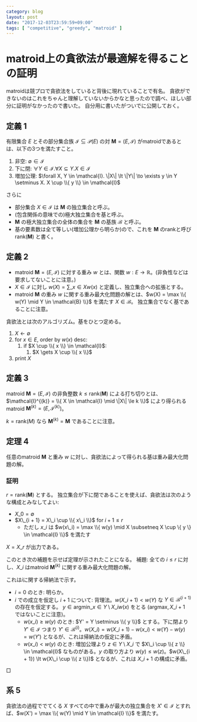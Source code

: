 ```yaml
---
category: blog
layout: post
date: "2017-12-03T23:59:59+09:00"
tags: [ "competitive", "greedy", "matroid" ]
---
```


# matroid上の貪欲法が最適解を得ることの証明

matroidは競プロで貪欲法をしていると背後に現れていることで有名。
貪欲ができないのはこれをちゃんと理解していないからかなと思ったので調べ、ほしい部分に証明がなかったので書いた。
自分用に書いたがついでに公開しておく。

## 定義 1

有限集合 $E$ とその部分集合族 $\mathcal{I} \subseteq \mathcal{P}(E)$ の対 $\mathbf{M} = (E, \mathcal{I})$ がmatroidであるとは、以下の$3$つを満たすこと。

1.  非空: $\emptyset \in \mathcal{I}$
2.  下に閉: $\forall Y \in \mathcal{I}. \forall X \subseteq Y. X \in \mathcal{I}$
3.  増加公理: $\forall X, Y \in \mathcal{I}. \|X\| \lt \|Y\| \to \exists y \in Y \setminus X. X \cup \\{ y \\} \in \mathcal{I}$

さらに

-   部分集合 $X \in \mathcal{I}$ は $\mathbf{M}$ の独立集合と呼ぶ。
-   (包含関係の意味での)極大独立集合を基と呼ぶ。
-   $\mathbf{M}$ の極大独立集合の全体の集合を $\mathbf{M}$ の基族 $\mathcal{B}$ と呼ぶ。
-   基の要素数は全て等しい(増加公理から明らか)ので、これを $\mathbf{M}$ のrankと呼び $\mathrm{rank}(\mathbf{M})$ と書く。

## 定義 2

-   matroid $\mathbf{M} = (E, \mathcal{I})$ に対する重み $w$ とは、関数 $w : E \to \mathbb{R}$。(非負性などは要求してないことに注意。)
-   $X \in \mathcal{I}$ に対し $w(X) = \sum\_{x \in X} w(x)$ と定義し、独立集合への拡張とする。
-   matroid $\mathbf{M}$ の重み $w$ に関する重み最大化問題の解とは、$w(X) = \max \\{ w(Y) \mid Y \in \mathcal{B} \\}$ を満たす $X \in \mathcal{B}$。
    独立集合でなく基であることに注意。

貪欲法とは次のアルゴリズム。基をひとつ定める。

1.  $X \gets \emptyset$
2.  for $x \in E$, order by $w(x)$ desc:
    1.  if $X \cup \\{ x \\} \in \mathcal{I}$:
        1.  $X \gets X \cup \\{ x \\}$
3.  print $X$

## 定義 3

matroid $\mathbf{M} = (E, \mathcal{I})$ の非負整数 $k \le \mathrm{rank}(\mathbf{M})$ による打ち切りとは、$\mathcal{I}^{(k)} = \\{ X \in \mathcal{I} \mid \|X\| \le k \\}$ により得られるmatroid $\mathbf{M}^{(k)} = (E, \mathcal{I}^{(k)})$。

$k = \mathrm{rank}(M)$ なら $\mathbf{M}^{(k)} = \mathbf{M}$ であることに注意。


## 定理 4

任意のmatroid $\mathbf{M}$ と重み $w$ に対し、貪欲法によって得られる基は重み最大化問題の解。

### 証明

$r = \mathrm{rank}(\mathbf{M})$ とする。
独立集合が下に閉であることを使えば、貪欲法は次のような構成とみなしてよい:

-   $X\_0 = \emptyset$
-   $X\_{i + 1} = X\_i \cup \\{ x\_i \\}$ for $i + 1 \le r$
    -   ただし $x\_i$ は $w(x\_i) = \max \\{ w(y) \mid X \subsetneq X \cup \{ y \} \in \mathcal{I} \\}$ を満たす

$X = X\_r$ が出力である。

このとき次の補題を示せば定理が示されたことになる。
補題: 全ての $i \le r$ に対し、$X\_i$ はmatroid $\mathbf{M}^{(k)}$ に関する重み最大化問題の解。

これは$i$に関する帰納法で示す。

-   $i = 0$ のとき: 明らか。
-   $i$ での成立を仮定し $i + 1$ について: 背理法。$w(X\_{i + 1}) \lt w(Y)$ な $Y \in \mathcal{B}^{(i + 1)}$ の存在を仮定する。
    $y \in \mathrm{argmin}\_{x \in Y \setminus X\_i} w(x)$ をとる ($\mathrm{argmax}, X\_{i+1}$ ではないことに注意)。
    -   $w(x\_i) \ge w(y)$ のとき: $Y' = Y \setminus \\{ y \\}$ とする。下に閉より $Y' \in \mathcal{I}$ つまり $Y' \in \mathcal{B}^{(i)}$。$w(X\_i) = w(X\_{i + 1}) - w(x\_i) \lt w(Y) - w(y) = w(Y')$ となるが、これは帰納法の仮定に矛盾。
    -   $w(x\_i) \lt w(y)$ のとき: 増加公理より $z \in Y \setminus X\_i$ で $X\_i \cup \\{ z \\} \in \mathcal{I}$ なものがある。$y$ の取り方より $w(y) \le w(z)$。$w(X\_{i + 1}) \lt w(X\_i \cup \\{ z \\})$ となるが、これは $X\_{i + 1}$ の構成に矛盾。

$\Box$

## 系 5

貪欲法の過程ででてくる $X$ すべての中で重みが最大の独立集合を $X' \in \mathcal{I}$ とすれば、$w(X') = \max \\{ w(Y) \mid Y \in \mathcal{I} \\}$ を満たす。

